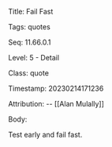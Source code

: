 Title:  Fail Fast

Tags:   quotes

Seq:    11.66.0.1

Level:  5 - Detail

Class:  quote

Timestamp: 20230214171236

Attribution: -- [[Alan Mulally]]

Body:

Test early and fail fast. 

